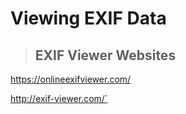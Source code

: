 # Viewing EXIF Data

> ## **EXIF Viewer Websites**

https://onlineexifviewer.com/

http://exif-viewer.com/`